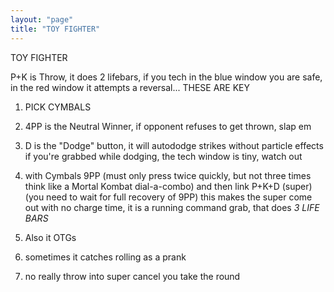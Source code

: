 ```yaml
---
layout: "page"
title: "TOY FIGHTER"
---
```


TOY FIGHTER

P+K is Throw, it does 2 lifebars, if you tech in the blue window you are
safe, in the red window it attempts a reversal... THESE ARE KEY

1) PICK CYMBALS

2) 4PP is the Neutral Winner, if opponent refuses to get thrown, slap em

3) D is the "Dodge" button, it will autododge strikes without particle effects
    if you're grabbed while dodging, the tech window is tiny, watch out

4) with Cymbals 9PP (must only press twice quickly, but not three times
   think like a Mortal Kombat dial-a-combo) and then link P+K+D (super)
   (you need to wait for full recovery of 9PP) this makes the super come out
   with no charge time, it is a running command grab, that does *3 LIFE BARS*

5) Also it OTGs

6) sometimes it catches rolling as a prank

7) no really throw into super cancel you take the round
